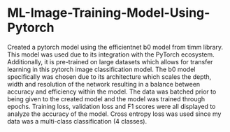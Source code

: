 # ML-Image-Training-Model-Using-Pytorch
Created a pytorch model using the efficientnet b0 model from timm library. This model was used due to its integration with the PyTorch ecosystem. Additionally, it is pre-trained on large datasets which allows for transfer learning in this pytorch image classification model. The b0 model specifically was chosen due to its architecture which scales the depth, width and resolution of the network resulting in a balance between accuracy and efficiency within the model. 
The data was batched prior to being given to the created model and the model was trained through epochs. Training loss, validation loss and F1 scores were all displayed to analyze the accuracy of the model. Cross entropy loss was used since my data was a multi-class classification (4 classes). 
